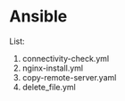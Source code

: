 # Ansible
List:
1. connectivity-check.yml
2. nginx-install.yml
3. copy-remote-server.yaml
4. delete_file.yml
